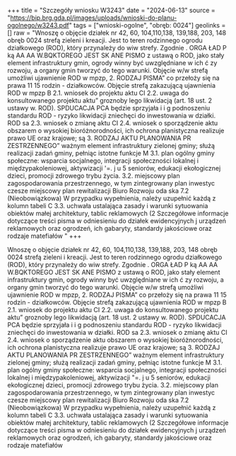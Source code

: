 +++
title = "Szczegóły wniosku W3243"
date = "2024-06-13"
source = "https://bip.brg.gda.pl/images/uploads/wnioski-do-planu-ogolnego/w3243.pdf"
tags = ["wnioski-ogolne", "obręb: 0024"]
geolinks = []
raw = "Wnoszę o objęcie działek nr 42, 60, 104,110,138, 139,188, 203, 148 obręb 0024 strefą zieleni i kreacji. Jest to teren rodzinnego ogrodu działkowego (ROD), który przynależy do wiw strefy. Zgodnie . ORGA ŁAD P ką AA AA W.BQKTOREGO JEST SK ANE PISMO z ustawą o ROD, jako stały element infrastruktury gmin, ogrody winny być uwzględniane w ich ć zy rozwoju, a organy gmin tworzyć do tego warunki. Objęcie w/w strefą umożliwi ujawnienie ROD w mpzp, 2. RODZAJ PISMA” co przełoży się na prawa 11 15 rodzin - działkowców. Objęcie strefą zakazującą ujawnienia ROD w mpzp B 2.1. wniosek do projektu aktu CI 2.2. uwaga do konsultowanego projektu aktu” groznoby lego likwidacją (art. 18 ust. 2 ustawy w. ROD). SPDUCACJA PCA będzie sprzyjała i i g podnoszeniu standardu ROD - ryzyko likwidacji zniechęci do inwestowania w działki. ROD sa  2.3. wniosek o zmianę aktu CI 2.4. wniosek o sporządzenie aktu obszarem o wysokiej bioróżnorodności, ich ochrona planistyczna realizuje prawo UE oraz krajowe; są 3. RODZAJ AKTU PLANOWANIA PR ZESTRZENNEGO” ważnym element infrastruktury zielonej gminy; służą realizacji zadań gminy, pełniąc istotne funkcje M 3.1. plan ogólny gminy społeczne: wsparcia socjalnego, integracji społeczności lokalnej i międzypakoleniowej, aktywizacji '=. j u 5 seniorów, edukacji ekołogicznej dzieci, promocji zdrowego trybu życia.  3.2. miejscowy plan zagospodarowania przestrzennego, w tym zintegrowany plan inwestyc czesze miejscowy plan rewitalizacji Biuro Rozwoju oda ska 7.2 (Nieobowiązkowa) W przypadku wypełnienia, należy uzupełnić każdą z kolumn tabeli C 3.3. uchwała ustalająca zasady i warunki sytuowania obiektów małej architektury, tablic reklamowych (2 Szczegółowe informacje dotyczące treści pisma w odniesieniu do działek ewidencyjnych j urządzeń reklamowych oraz ogrodzeń, ich gabaryty, standardy jakościowe oraz rodzaje matefiałów  "
+++

Wnoszę o objęcie działek nr 42, 60, 104,110,138, 139,188, 203, 148 obręb 0024 strefą zieleni i
kreacji. Jest to teren rodzinnego ogrodu działkowego (ROD), który przynależy do wiw strefy. Zgodnie
. ORGA ŁAD P ką AA
AA W.BQKTOREGO JEST SK ANE PISMO z ustawą o ROD, jako stały element infrastruktury gmin, ogrody winny być uwzględniane w ich
ć zy rozwoju, a organy gmin tworzyć do tego warunki. Objęcie w/w strefą umożliwi ujawnienie ROD w mpzp,
2. RODZAJ PISMA” co przełoży się na prawa 11 15 rodzin - działkowców. Objęcie strefą zakazującą ujawnienia ROD w mpzp
B 2.1. wniosek do projektu aktu CI 2.2. uwaga do konsultowanego projektu aktu” groznoby lego likwidacją (art. 18 ust. 2 ustawy w. ROD). SPDUCACJA PCA będzie sprzyjała
i i g podnoszeniu standardu ROD - ryzyko likwidacji zniechęci do inwestowania w działki. ROD sa
 2.3. wniosek o zmianę aktu CI 2.4. wniosek o sporządzenie aktu obszarem o wysokiej bioróżnorodności, ich ochrona planistyczna realizuje prawo UE oraz krajowe; są
3. RODZAJ AKTU PLANOWANIA PR ZESTRZENNEGO” ważnym element infrastruktury zielonej gminy; służą realizacji zadań gminy, pełniąc istotne funkcje
M 3.1. plan ogólny gminy społeczne: wsparcia socjalnego, integracji społeczności lokalnej i międzypakoleniowej, aktywizacji
"=. j u 5 seniorów, edukacji ekołogicznej dzieci, promocji zdrowego trybu życia.
 3.2. miejscowy plan zagospodarowania przestrzennego, w tym zintegrowany plan inwestyc czesze
miejscowy plan rewitalizacji Biuro Rozwoju oda ska 7.2 (Nieobowiązkowa) W przypadku wypełnienia, należy uzupełnić każdą z kolumn tabeli
C 3.3. uchwała ustalająca zasady i warunki sytuowania obiektów małej architektury, tablic reklamowych (2 Szczegółowe informacje dotyczące treści pisma w odniesieniu do działek ewidencyjnych
j urządzeń reklamowych oraz ogrodzeń, ich gabaryty, standardy jakościowe oraz rodzaje matefiałów  



